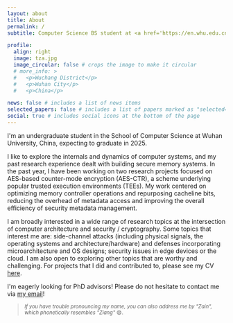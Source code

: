 ```yaml
---
layout: about
title: About
permalink: /
subtitle: Computer Science BS student at <a href='https://en.whu.edu.cn/'>Wuhan University</a>

profile:
  align: right
  image: tza.jpg
  image_circular: false # crops the image to make it circular
  # more_info: >
  #   <p>Wuchang District</p>
  #   <p>Wuhan City</p>
  #   <p>China</p>

news: false # includes a list of news items
selected_papers: false # includes a list of papers marked as "selected={true}"
social: true # includes social icons at the bottom of the page
---
```


 I'm an undergraduate student in the School of Computer Science at Wuhan University, China, expecting to graduate in 2025. 
 
 I like to explore the internals and dynamics of computer systems, and my past research experience dealt with building secure memory systems. In the past year, I have been working on two research projects focused on AES-based counter-mode encryption (AES-CTR), a scheme underlying popular trusted execution environments (TEEs). My work centered on optimizing memory controller operations and repurposing cacheline bits, reducing the overhead of metadata access and improving the overall efficiency of security metadata management.
 
 I am broadly interested in a wide range of research topics at the intersection of computer architecture and security / cryptography. Some topics that interest me are: side-channel attacks (including physical signals, the operating systems and architecture/hardware) and defenses incorporating microarchitecture and OS designs; security issues in edge devices or the cloud. I am also open to exploring other topics that are worthy and challenging. For projects that I did and contributed to, please see my CV [here](https://ziangtian.github.io/assets/pdf/ziangtian_cv.pdf). 
 
 I'm eagerly looking for PhD advisors! Please do not hesitate to contact me via [my email](mailto:ziangtian320@gmail.com?subject=PhD)!

> <small>*If you have trouble pronouncing my name, you can also address me by "Zain", which phonetically resembles "Ziang"* 😄.</small>


<!--
Write your biography here. Tell the world about yourself. Link to your favorite [subreddit](http://reddit.com). You can put a picture in, too. The code is already in, just name your picture `prof_pic.jpg` and put it in the `img/` folder.

Put your address / P.O. box / other info right below your picture. You can also disable any of these elements by editing `profile` property of the YAML header of your `_pages/about.md`. Edit `_bibliography/papers.bib` and Jekyll will render your [publications page](/al-folio/publications/) automatically.

Link to your social media connections, too. This theme is set up to use [Font Awesome icons](https://fontawesome.com/) and [Academicons](https://jpswalsh.github.io/academicons/), like the ones below. Add your Facebook, Twitter, LinkedIn, Google Scholar, or just disable all of them.

-->